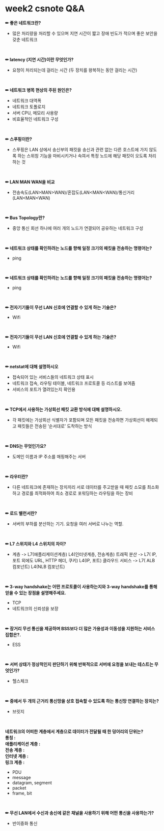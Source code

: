 # week2 csnote Q&A

**✏ 좋은 네트워크란?**

- 많은 처리량을 처리할 수 있으며 지연 시간이 짧고 장애 빈도가 적으며 좋은 보안을 갖춘 네트워크

<br />

**✏ latency (지연 시간)이란 무엇인가?**

- 요청이 처리되는데 걸리는 시간 (두 장치를 왕복하는 동안 걸리는 시간)

<br />

**✏ 네트워크 병목 현상의 주된 원인은?**

- 네트워크 대역폭
- 네트워크 토폴로지
- 서버 CPU, 메모리 사용량
- 비효율적인 네트워크 구성

<br />

**✏ 스푸핑이란?**

- 스푸핑은 LAN 상에서 송신부의 패킷을 송신과 관련 없는 다른 호스트에 가지 않도록 하는 스위칭 기능을 마비시키거나 속여서 특정 노드에 해당 패킷이 오도록 처리하는 것

<br />

**✏ LAN MAN WAN을 비교**

- 전송속도(LAN>MAN>WAN)/혼잡도(LAN<MAN<WAN)/통신거리(LAN<MAN<WAN)

<br />

**✏ Bus Topology란?**

- 중앙 통신 회선 하나에 여러 개의 노드가 연결되어 공유하는 네트워크 구성

<br />

**✏ 네트워크 상태를 확인하려는 노드를 향해 일정 크기의 패킷을 전송하는 명령어는?**

- ping

<br />

**✏ 네트워크 상태를 확인하려는 노드를 향해 일정 크기의 패킷을 전송하는 명령어는?**

- ping

<br />

**✏ 전자기기들이 무선 LAN 신호에 연결할 수 있게 하는 기술은?**

- Wifi

<br />

**✏ 전자기기들이 무선 LAN 신호에 연결할 수 있게 하는 기술은?**

- Wifi

<br />

**✏ netstat에 대해 설명하시오**

- 접속되어 있는 서비스들의 네트워크 상태 표시
- 네트워크 접속, 라우팅 테이블, 네트워크 프로토콜 등 리스트를 보여줌
- 서비스의 포트가 열려있는지 확인용

<br />

**✏ TCP에서 사용하는 가상회선 패킷 교환 방식에 대해 설명하시오.**

- 각 패킷에는 가상회선 식별자가 포함되며 모든 패킷을 전송하면 가상회선이 해제되고 패킷들은 전송된 ‘순서대로’ 도착하는 방식

<br />

**✏ DNS는 무엇인가요?**
- 도메인 이름과 IP 주소를 매핑해주는 서버

<br />

**✏ 라우터란?**
- 다른 네트워크에 존재하는 장치끼리 서로 데이터를 주고받을 때 패킷 소모를 최소화하고 경로를 최적화하여 최소 경로로 포워딩하는 라우팅을 하는 장비

<br />

**✏ 로드 밸런서란?**
- 서버의 부하를 분산하는 기기. 요청을 여러 서버로 나누는 역할.

<br />

**✏ L7 스위치와 L4 스위치의 차이?**
- 계층 -> L7(애플리케이션계층) L4(인터넷계층, 전송계층)
트래픽 분산 -> L7( IP, 포트 외에도 URL, HTTP 헤더, 쿠키) L4(IP, 포트)
클라우드 서비스 -> L7( ALB 컴포넌트) L4(NLB 컴포넌트)

<br />

**✏ 3-way handshake는 어떤 프로토콜이 사용하는지와 3-way handshake를 통해 얻을 수 있는 장점을 설명해주세요.**
- TCP
- 네트워크의 신뢰성을 보장

<br />

**✏ 장거리 무선 통신을 제공하며 BSS보다 더 많은 가용성과 이동성을 지원하는 서비스 집합은?.**
- ESS

<br />

**✏ 서버 상태가 정상적인지 판단하기 위해 반복적으로 서버에 요청을 보내는 테스트는 무엇인가?**
- 헬스체크

<br />

**✏ 중에서 두 개의 근거리 통신망을 상호 접속할 수 있도록 하는 통신망 연결하는 장치는?**
- 브릿지

<br />

**네트워크의 어떠한 계층에서 계층으로 데이터가 전달될 때 한 덩어리의 단위는? <br/>
통칭 : <br/>
애플리케이션 계층 : <br/>
전송 계층 : <br/>
인터넷 계층 : <br/>
링크 계층 :**
- PDU
- message
- datagram, segment
- packet
- frame, bit
<br />

**✏ 무선 LAN에서 수신과 송신에 같은 채널을 사용하기 위해 어떤 통신을 사용하는가?**
- 반이중화 통신

<br />